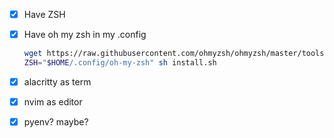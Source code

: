 - [x] Have ZSH 

- [x] Have oh my zsh in my .config
    ```sh 
    wget https://raw.githubusercontent.com/ohmyzsh/ohmyzsh/master/tools/install.sh
    ZSH="$HOME/.config/oh-my-zsh" sh install.sh
    ```
- [x] alacritty as term
- [x] nvim as editor
- [x] pyenv? maybe? 
